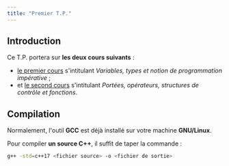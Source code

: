 ```yaml
---
title: "Premier T.P."
---
```


## Introduction

Ce T.P. portera sur **les deux cours suivants** :
- [le premier cours](/cppcourses/cours/01/) s'intitulant _Variables, types et notion de programmation impérative_ ;
- et [le second cours](/cppcourses/cours/02/) s'intitulant _Portées, opérateurs, structures de contrôle et fonctions_.

## Compilation

Normalement, l'outil **GCC** est déjà installé sur votre machine **GNU/Linux**.

Pour compiler **un source C++**, il suffit de taper la commande :

```bash
g++ -std=c++17 <fichier source> -o <fichier de sortie>
```
